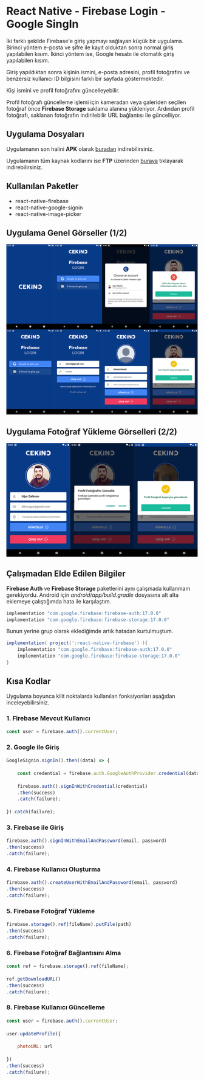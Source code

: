 # React Native - Firebase Login - Google SingIn

İki farklı şekilde Firebase'e giriş yapmayı sağlayan küçük bir uygulama. Birinci yöntem e-posta ve şifre ile kayıt olduktan sonra normal giriş yapılabilen kısım. İkinci yöntem ise, Google hesabı ile otomatik giriş yapılabilen kısım.

Giriş yapıldıktan sonra kişinin ismini, e-posta adresini, profil fotoğrafını ve benzersiz kullanıcı ID bilgisini farklı bir sayfada göstermektedir.

Kişi ismini ve profil fotoğrafını güncelleyebilir.

Profil fotoğrafı güncelleme işlemi için kameradan veya galeriden seçilen fotoğraf önce **Firebase Storage** saklama alanına yükleniyor. Ardından profil fotoğrafı, saklanan fotoğrafın indirilebilir URL bağlantısı ile güncelliyor.

## Uygulama Dosyaları

Uygulamanın son halini **APK** olarak [buradan](https://github.com/ugurdalkiran/react-native-firebase-login-google-singin/blob/master/fir2.apk?raw=true) indirebilirsiniz.

Uygulamanın tüm kaynak kodlarını ise **FTP** üzerinden [buraya](https://we.tl/t-adzAe8iSrc) tıklayarak indirebilirsiniz.

## Kullanılan Paketler

* react-native-firebase
* react-native-google-signin
* react-native-image-picker

## Uygulama Genel Görseller (1/2)

![PNG](https://github.com/ugurdalkiran/react-native-firebase-login-google-singin/blob/master/image1.png)

## Uygulama Fotoğraf Yükleme Görselleri (2/2)

![PNG](https://github.com/ugurdalkiran/react-native-firebase-login-google-singin/blob/master/image2.png)

## Çalışmadan Elde Edilen Bilgiler

**Firebase Auth** ve **Firebase Storage** paketlerini aynı çalışmada kullanmam gerekiyordu. Android için *android/app/build.gradle* dosyasına alt alta eklemeye çalıştığımda hata ile karşılaştım.

```gradle
implementation "com.google.firebase:firebase-auth:17.0.0"
implementation "com.google.firebase:firebase-storage:17.0.0"
```

Bunun yerine grup olarak eklediğimde artık hatadan kurtulmuştum.

```gradle
implementation( project(':react-native-firebase') ){
    implementation "com.google.firebase:firebase-auth:17.0.0"
    implementation "com.google.firebase:firebase-storage:17.0.0"
}
```

## Kısa Kodlar

Uygulama boyunca kilit noktalarda kullanılan fonksiyonları aşağıdan inceleyebilirsiniz.

### 1. Firebase Mevcut Kullanıcı

```js
const user = firebase.auth().currentUser;
```

### 2. Google ile Giriş

```js
GoogleSignin.signIn().then((data) => {

	const credential = firebase.auth.GoogleAuthProvider.credential(data.idToken, data.accessToken);

	firebase.auth().signInWithCredential(credential)
	.then(success)
	.catch(failure);

}).catch(failure);
```

### 3. Firebase ile Giriş

```js
firebase.auth().signInWithEmailAndPassword(email, password)
.then(success)
.catch(failure);
```

### 4. Firebase Kullanıcı Oluşturma

```js
firebase.auth().createUserWithEmailAndPassword(email, password)
.then(success)
.catch(failure);
```

### 5. Firebase Fotoğraf Yükleme
```js
firebase.storage().ref(fileName).putFile(path)
.then(success)
.catch(failure);
```

### 6. Firebase Fotoğraf Bağlantısını Alma
```js
const ref = firebase.storage().ref(fileName);

ref.getDownloadURL()
.then(success)
.catch(failure);
```

### 8. Firebase Kullanıcı Güncelleme
```js
const user = firebase.auth().currentUser;

user.updateProfile({

	photoURL: url

})
.then(success)
.catch(failure);
```
